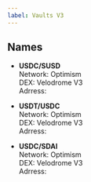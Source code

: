 ```yaml
---
label: Vaults V3
---
```


## Names

* **USDC/SUSD**<br>Network: Optimism <br> DEX: Velodrome V3 <br> Adrress:

* **USDT/USDC**<br>Network: Optimism <br> DEX: Velodrome V3 <br> Adrress:

* **USDC/SDAI**<br>Network: Optimism <br> DEX: Velodrome V3 <br> Adrress:

